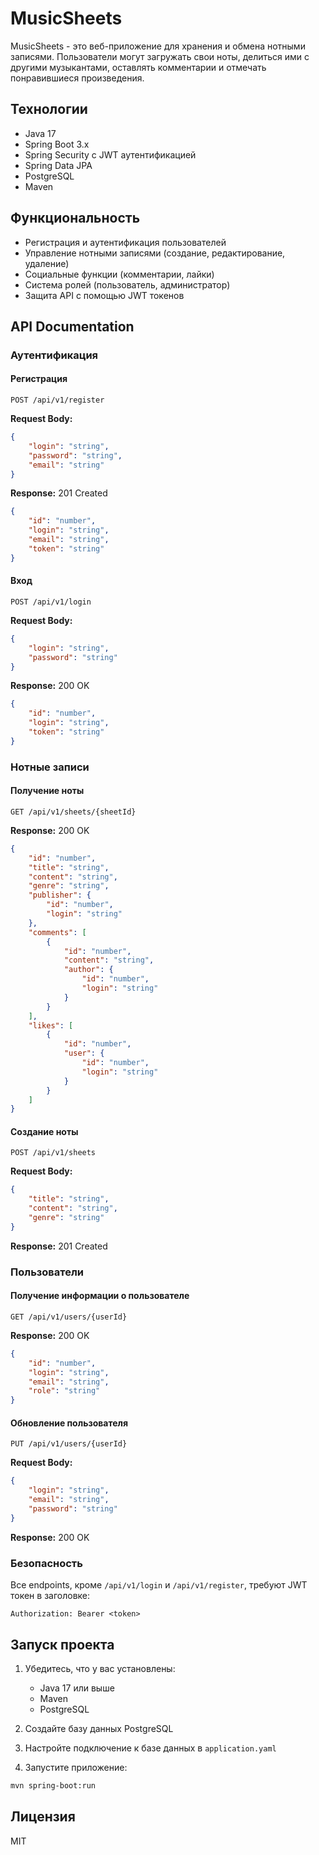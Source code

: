 # MusicSheets

MusicSheets - это веб-приложение для хранения и обмена нотными записями. Пользователи могут загружать свои ноты, делиться ими с другими музыкантами, оставлять комментарии и отмечать понравившиеся произведения.

## Технологии

- Java 17
- Spring Boot 3.x
- Spring Security с JWT аутентификацией
- Spring Data JPA
- PostgreSQL
- Maven

## Функциональность

- Регистрация и аутентификация пользователей
- Управление нотными записями (создание, редактирование, удаление)
- Социальные функции (комментарии, лайки)
- Система ролей (пользователь, администратор)
- Защита API с помощью JWT токенов

## API Documentation

### Аутентификация

#### Регистрация
```http
POST /api/v1/register
```
**Request Body:**
```json
{
    "login": "string",
    "password": "string",
    "email": "string"
}
```
**Response:** 201 Created
```json
{
    "id": "number",
    "login": "string",
    "email": "string",
    "token": "string"
}
```

#### Вход
```http
POST /api/v1/login
```
**Request Body:**
```json
{
    "login": "string",
    "password": "string"
}
```
**Response:** 200 OK
```json
{
    "id": "number",
    "login": "string",
    "token": "string"
}
```

### Нотные записи

#### Получение ноты
```http
GET /api/v1/sheets/{sheetId}
```
**Response:** 200 OK
```json
{
    "id": "number",
    "title": "string",
    "content": "string",
    "genre": "string",
    "publisher": {
        "id": "number",
        "login": "string"
    },
    "comments": [
        {
            "id": "number",
            "content": "string",
            "author": {
                "id": "number",
                "login": "string"
            }
        }
    ],
    "likes": [
        {
            "id": "number",
            "user": {
                "id": "number",
                "login": "string"
            }
        }
    ]
}
```

#### Создание ноты
```http
POST /api/v1/sheets
```
**Request Body:**
```json
{
    "title": "string",
    "content": "string",
    "genre": "string"
}
```
**Response:** 201 Created

### Пользователи

#### Получение информации о пользователе
```http
GET /api/v1/users/{userId}
```
**Response:** 200 OK
```json
{
    "id": "number",
    "login": "string",
    "email": "string",
    "role": "string"
}
```

#### Обновление пользователя
```http
PUT /api/v1/users/{userId}
```
**Request Body:**
```json
{
    "login": "string",
    "email": "string",
    "password": "string"
}
```
**Response:** 200 OK

### Безопасность

Все endpoints, кроме `/api/v1/login` и `/api/v1/register`, требуют JWT токен в заголовке:
```http
Authorization: Bearer <token>
```

## Запуск проекта

1. Убедитесь, что у вас установлены:
   - Java 17 или выше
   - Maven
   - PostgreSQL

2. Создайте базу данных PostgreSQL

3. Настройте подключение к базе данных в `application.yaml`

4. Запустите приложение:
```bash
mvn spring-boot:run
```

## Лицензия

MIT

